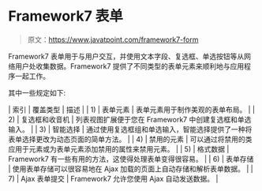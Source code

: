 # Framework7 表单

> 原文：<https://www.javatpoint.com/framework7-form>

Framework7 表单用于与用户交互，并使用文本字段、复选框、单选按钮等从网络用户处收集数据。Framework7 提供了不同类型的表单元素来顺利地与应用程序一起工作。

其中一些规定如下:

| 索引 | 覆盖类型 | 描述 |
| 1) | 表单元素 | 表单元素用于制作美观的表单布局。 |
| 2) | 复选框和收音机 | 列表视图扩展便于您在 Framework7 中创建复选框和单选输入。 |
| 3) | 智能选择 | 通过使用复选框组和单选输入，智能选择提供了一种将表单选择更改为动态页面的简单方法。 |
| 4) | 禁用的元素 | 可以通过将禁用的类应用于元素或为表单元素添加禁用的属性来禁用元素。 |
| 5) | 格式数据 | Framework7 有一些有用的方法，这使得处理表单变得很容易。 |
| 6) | 表单存储 | 使用表单存储可以很容易地在 Ajax 加载的页面上自动存储和解析表单数据。 |
| 7) | Ajax 表单提交 | Framework7 允许您使用 Ajax 自动发送数据。 |